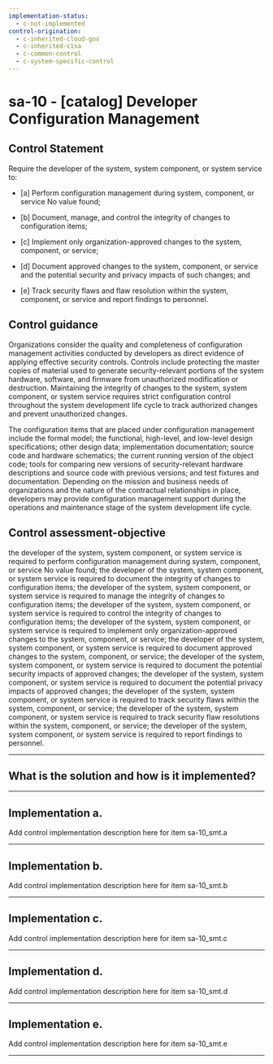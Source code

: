 ```yaml
---
implementation-status:
  - c-not-implemented
control-origination:
  - c-inherited-cloud-gov
  - c-inherited-cisa
  - c-common-control
  - c-system-specific-control
---
```


# sa-10 - \[catalog\] Developer Configuration Management

## Control Statement

Require the developer of the system, system component, or system service to:

- \[a\] Perform configuration management during system, component, or service No value found;

- \[b\] Document, manage, and control the integrity of changes to configuration items;

- \[c\] Implement only organization-approved changes to the system, component, or service;

- \[d\] Document approved changes to the system, component, or service and the potential security and privacy impacts of such changes; and

- \[e\] Track security flaws and flaw resolution within the system, component, or service and report findings to personnel.

## Control guidance

Organizations consider the quality and completeness of configuration management activities conducted by developers as direct evidence of applying effective security controls. Controls include protecting the master copies of material used to generate security-relevant portions of the system hardware, software, and firmware from unauthorized modification or destruction. Maintaining the integrity of changes to the system, system component, or system service requires strict configuration control throughout the system development life cycle to track authorized changes and prevent unauthorized changes.

The configuration items that are placed under configuration management include the formal model; the functional, high-level, and low-level design specifications; other design data; implementation documentation; source code and hardware schematics; the current running version of the object code; tools for comparing new versions of security-relevant hardware descriptions and source code with previous versions; and test fixtures and documentation. Depending on the mission and business needs of organizations and the nature of the contractual relationships in place, developers may provide configuration management support during the operations and maintenance stage of the system development life cycle.

## Control assessment-objective

the developer of the system, system component, or system service is required to perform configuration management during system, component, or service No value found;
the developer of the system, system component, or system service is required to document the integrity of changes to configuration items;
the developer of the system, system component, or system service is required to manage the integrity of changes to configuration items;
the developer of the system, system component, or system service is required to control the integrity of changes to configuration items;
the developer of the system, system component, or system service is required to implement only organization-approved changes to the system, component, or service;
the developer of the system, system component, or system service is required to document approved changes to the system, component, or service;
the developer of the system, system component, or system service is required to document the potential security impacts of approved changes;
the developer of the system, system component, or system service is required to document the potential privacy impacts of approved changes;
the developer of the system, system component, or system service is required to track security flaws within the system, component, or service;
the developer of the system, system component, or system service is required to track security flaw resolutions within the system, component, or service;
the developer of the system, system component, or system service is required to report findings to personnel.

______________________________________________________________________

## What is the solution and how is it implemented?

<!-- Please leave this section blank and enter implementation details in the parts below. -->

______________________________________________________________________

## Implementation a.

Add control implementation description here for item sa-10_smt.a

______________________________________________________________________

## Implementation b.

Add control implementation description here for item sa-10_smt.b

______________________________________________________________________

## Implementation c.

Add control implementation description here for item sa-10_smt.c

______________________________________________________________________

## Implementation d.

Add control implementation description here for item sa-10_smt.d

______________________________________________________________________

## Implementation e.

Add control implementation description here for item sa-10_smt.e

______________________________________________________________________
